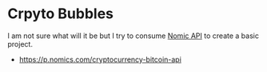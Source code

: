 # Crpyto Bubbles
I am not sure what will it be but I try to consume [Nomic API](https://p.nomics.com/cryptocurrency-bitcoin-api) to create a basic project.

- https://p.nomics.com/cryptocurrency-bitcoin-api